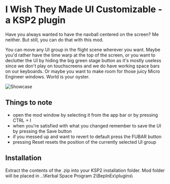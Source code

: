 # I Wish They Made UI Customizable - a KSP2 plugin

Have you always wanted to have the navball centered on the screen? Me neither. But still, you can do that with this mod.

You can move any UI group in the flight scene wherever you want. Maybe you'd rather have the time warp at the top of the screen, or you want to declutter the UI by hiding the big green stage button as it's mostly useless since we don't play on touchscreens and we do have working space bars on our keyboards. Or maybe you want to make room for those juicy Micro Engineer windows. World is your oyster.

![Showcase](https://i.imgur.com/giN56Z3.gif)


## Things to note
- open the mod window by selecting it from the app bar or by pressing CTRL + I
- when you're satisfied with what you changed remember to save the UI by pressing the Save button
- if you messed up and want to revert to default press the FUBAR button
- pressing Reset resets the position of the currently selected UI group

## Installation
Extract the contents of the .zip into your KSP2 installation folder.
Mod folder will be placed in ..\Kerbal Space Program 2\BepInEx\plugins\
